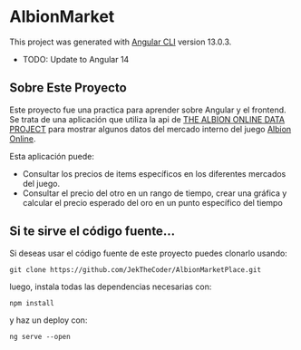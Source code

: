 # AlbionMarket

This project was generated with [Angular CLI](https://github.com/angular/angular-cli) version 13.0.3.
- TODO: Update to Angular 14

## Sobre Este Proyecto

Este proyecto fue una practica para aprender sobre Angular y el frontend.
Se trata de una aplicación que utiliza la api de [THE ALBION ONLINE DATA PROJECT](https://www.albion-online-data.com/) para mostrar algunos datos del mercado interno del juego 
[Albion Online](https://albiononline.com/).

Esta aplicación puede:
- Consultar los precios de items específicos en los diferentes mercados del juego.
- Consultar el precio del otro en un rango de tiempo, crear una gráfica y calcular el precio esperado del oro en un punto específico del tiempo

## Si te sirve el código fuente...

Si deseas usar el código fuente de este proyecto puedes clonarlo usando:

```
git clone https://github.com/JekTheCoder/AlbionMarketPlace.git
````

luego, instala todas las dependencias necesarias con: 
```
npm install
````

y haz un deploy con: 
```
ng serve --open
```
